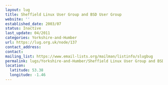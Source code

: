 ```yaml
---
layout: lug
title: Sheffield Linux User Group and BSD User Group
website: ''
established_date: 2003/07
status: Inactive
last_update: 04/2011
categories: Yorkshire-and-Humber
url: https://lug.org.uk/node/137
contact_address:
contact: 
mailing_list: https://www.email-lists.org/mailman/listinfo/slugbug
permalink: lugs/Yorkshire-and-Humber/Sheffield Linux User Group and BSD User Group/
location:
  latitude: 53.38
  longitude: -1.46
---
```

